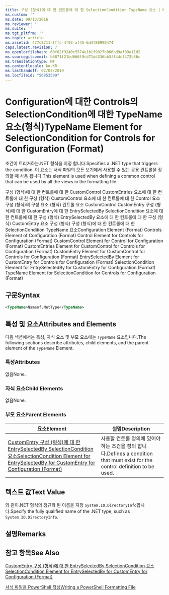 ```yaml
---
title: 구성 (형식)에 대 한 컨트롤에 대 한 SelectionCondition TypeName 요소 | Microsoft Docs
ms.custom: ''
ms.date: 09/13/2016
ms.reviewer: ''
ms.suite: ''
ms.tgt_pltfrm: ''
ms.topic: article
ms.assetid: 477c8711-fffc-4f92-af45-6d4f80990474
caps.latest.revision: 7
ms.openlocfilehash: 60f02f3240c5574e1b1f9027b060bd9af89a11d2
ms.sourcegitcommit: b6871f21bd666f9cd71dd336bb3f844cf472b56c
ms.translationtype: MT
ms.contentlocale: ko-KR
ms.lasthandoff: 02/03/2019
ms.locfileid: "56853599"
---
```

# <a name="typename-element-for-selectioncondition-for-controls-for-configuration-format"></a><span data-ttu-id="7b87e-102">Configuration에 대한 Controls의 SelectionCondition에 대한 TypeName 요소(형식)</span><span class="sxs-lookup"><span data-stu-id="7b87e-102">TypeName Element for SelectionCondition for Controls for Configuration (Format)</span></span>

<span data-ttu-id="7b87e-103">조건이 트리거하는.NET 형식을 지정 합니다.</span><span class="sxs-lookup"><span data-stu-id="7b87e-103">Specifies a .NET type that triggers the condition.</span></span> <span data-ttu-id="7b87e-104">이 요소는 서식 파일의 모든 보기에서 사용할 수 있는 공용 컨트롤을 정의할 때 사용 됩니다.</span><span class="sxs-lookup"><span data-stu-id="7b87e-104">This element is used when defining a common control that can be used by all the views in the formatting file.</span></span>

<span data-ttu-id="7b87e-105">구성 (형식)에 대 한 컨트롤에 대 한 CustomControl CustomEntries 요소에 대 한 컨트롤에 대 한 구성 (형식) CustomControl 요소에 대 한 컨트롤에 대 한 Control 요소 구성 (형식)의 구성 요소 (형식) 컨트롤 요소 CustomControl CustomEntry 구성 (형식)에 대 한 CustomEntry에 대 한 EntrySelectedBy SelectionCondition 요소에 대 한 컨트롤에 대 한 구성 (형식) EntrySelectedBy 요소에 대 한 컨트롤에 대 한 구성 (형식) CustomEntry 요소 구성 (형식) 구성 (형식)에 대 한 컨트롤에 대 한 SelectionCondition TypeName 요소</span><span class="sxs-lookup"><span data-stu-id="7b87e-105">Configuration Element (Format) Controls Element of Configuration (Format) Control Element for Controls for Configuration (Format) CustomControl Element for Control for Configuration (Format) CustomEntries Element for CustomControl for Controls for Configuration (Format) CustomEntry Element for CustomControl for Controls for Configuration (Format) EntrySelectedBy Element for CustomEntry for Controls for Configuration (Format) SelectionCondition Element for EntrySelectedBy for CustomEntry for Configuration (Format) TypeName Element for SelectionCondition for Controls for Configuration (Format)</span></span>

## <a name="syntax"></a><span data-ttu-id="7b87e-106">구문</span><span class="sxs-lookup"><span data-stu-id="7b87e-106">Syntax</span></span>

```xml
<TypeName>Nameof.NetType</TypeName>

```

## <a name="attributes-and-elements"></a><span data-ttu-id="7b87e-107">특성 및 요소</span><span class="sxs-lookup"><span data-stu-id="7b87e-107">Attributes and Elements</span></span>

<span data-ttu-id="7b87e-108">다음 섹션에서는 특성, 자식 요소 및 부모 요소에는 `TypeName` 요소입니다.</span><span class="sxs-lookup"><span data-stu-id="7b87e-108">The following sections describe attributes, child elements, and the parent element of the `TypeName` Element.</span></span>

### <a name="attributes"></a><span data-ttu-id="7b87e-109">특성</span><span class="sxs-lookup"><span data-stu-id="7b87e-109">Attributes</span></span>

<span data-ttu-id="7b87e-110">없음</span><span class="sxs-lookup"><span data-stu-id="7b87e-110">None.</span></span>

### <a name="child-elements"></a><span data-ttu-id="7b87e-111">자식 요소</span><span class="sxs-lookup"><span data-stu-id="7b87e-111">Child Elements</span></span>

<span data-ttu-id="7b87e-112">없음</span><span class="sxs-lookup"><span data-stu-id="7b87e-112">None.</span></span>

### <a name="parent-elements"></a><span data-ttu-id="7b87e-113">부모 요소</span><span class="sxs-lookup"><span data-stu-id="7b87e-113">Parent Elements</span></span>

|<span data-ttu-id="7b87e-114">요소</span><span class="sxs-lookup"><span data-stu-id="7b87e-114">Element</span></span>|<span data-ttu-id="7b87e-115">설명</span><span class="sxs-lookup"><span data-stu-id="7b87e-115">Description</span></span>|
|-------------|-----------------|
|[<span data-ttu-id="7b87e-116">CustomEntry 구성 (형식)에 대 한 EntrySelectedBy SelectionCondition 요소</span><span class="sxs-lookup"><span data-stu-id="7b87e-116">SelectionCondition Element for EntrySelectedBy for CustomEntry for Configuration (Format)</span></span>](./selectioncondition-element-for-entryselectedby-for-controls-for-configuration-format.md)|<span data-ttu-id="7b87e-117">사용할 컨트롤 정의에 있어야 하는 조건을 정의 합니다.</span><span class="sxs-lookup"><span data-stu-id="7b87e-117">Defines a condition that must exist for the control definition to be used.</span></span>|

## <a name="text-value"></a><span data-ttu-id="7b87e-118">텍스트 값</span><span class="sxs-lookup"><span data-stu-id="7b87e-118">Text Value</span></span>

<span data-ttu-id="7b87e-119">와 같이.NET 형식의 정규화 된 이름을 지정 `System.IO.DirectoryInfo`합니다.</span><span class="sxs-lookup"><span data-stu-id="7b87e-119">Specify the fully qualified name of the .NET type, such as `System.IO.DirectoryInfo`.</span></span>

## <a name="remarks"></a><span data-ttu-id="7b87e-120">설명</span><span class="sxs-lookup"><span data-stu-id="7b87e-120">Remarks</span></span>

## <a name="see-also"></a><span data-ttu-id="7b87e-121">참고 항목</span><span class="sxs-lookup"><span data-stu-id="7b87e-121">See Also</span></span>

[<span data-ttu-id="7b87e-122">CustomEntry 구성 (형식)에 대 한 EntrySelectedBy SelectionCondition 요소</span><span class="sxs-lookup"><span data-stu-id="7b87e-122">SelectionCondition Element for EntrySelectedBy for CustomEntry for Configuration (Format)</span></span>](./selectioncondition-element-for-entryselectedby-for-controls-for-configuration-format.md)

[<span data-ttu-id="7b87e-123">서식 파일을 PowerShell 작성</span><span class="sxs-lookup"><span data-stu-id="7b87e-123">Writing a PowerShell Formatting File</span></span>](./writing-a-powershell-formatting-file.md)
